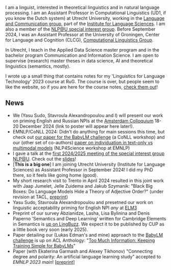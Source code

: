 I am a linguist, interested in theoretical linguistics and in natural language processing. I am an Assistant Professor in Computational Linguistics (UD1, if you know the Dutch system) at Utrecht University, working in the [Language and Communication group](https://www.uu.nl/en/research/institute-for-language-sciences/research/language-and-communication), part of the [Institute for Language Sciences](https://www.uu.nl/en/research/institute-for-language-sciences). I am also a member of the [NLP@U special interest group](https://www.uu.nl/en/research/applied-data-science/special-interest-group-text-mining). Before September 2024, I was an Assistant Professor at the University of Groningen, Center for Language and Cognition (CLCG), [Computational Linguistics Group](https://www.rug.nl/research/clcg/research/cl/). 

In Utrecht, I teach in the Applied Data Science master program and in the bachelor program Communication and Information Science. I am open to supervise (research) master theses in data science, AI and theoretical linguistics (semantics, mostly).

I wrote up a small thing that contains notes for my 'Linguistics for Language Technology' 2023 course at RuG. The course is over, but people seem to like the website, so if you are here for the course notes, [check them out](https://bylinina.github.io/ling_course/)!

## News

- We (Yasu Sudo, Stavroula Alexandropoulou and I) will present our work on priming English and Russian NPIs at the [Amsterdam Colloquium](https://events.illc.uva.nl/AC/AC2024/Conference/) 18-20 December 2024 (link to poster will appear here later!).
- EMNLP/CoNLL 2024: Didn't do anything for main sessions this time, but check out [our paper for the BabyLM challenge](https://arxiv.org/abs/2410.21254) (a CoNLL workshop) and our (other set of co-authors) [paper on individuation in text-only vs multimodal models](https://arxiv.org/abs/2409.18868) (NLP4Science workshop at EMNLP)
- I gave a talk at the [first 2024/2025 meeting of the special interest group NLP@U](https://www.uu.nl/en/events/nlpu-period-1-meeting). Check out the [slides](https://docs.google.com/presentation/d/1ZBdOZpg0qlmT9LIeaJRYcxDHpK1AgZc09wjreEyem8A/edit?usp=sharing)!
- \[**This is a big one**\] I am joining Utrecht University (Institute for Language Sciences) as Assistant Professor in September 2024! I did my PhD there, so it feels like going home (good).
- My short research visit to Trento in April 2024 resulted in this joint work with Jaap Jumelet, Jelle Zuidema and Jakub Szymanik: "Black Big Boxes: Do Language Models Hide a Theory of Adjective Order?" (under revision at TACL, [preprint](https://arxiv.org/abs/2407.02136))
- Yasu Sudo, Stavroula Alexandropoulou and presetned our work on linguistic acceptability priming for English NPI _any_ at [ELM3](https://www.elm-conference.net/archive/elm-3-2024/)
- Preprint of our survey Abzianidze, Lasha, Lisa Bylinina and Denis Paperno 'Semantics and Deep Learning' written for Cambridge Elements in Semantics is [up on LingBuzz](https://lingbuzz.net/lingbuzz/007736). We expect it to be published by CUP as a little book very soon (early 2025).
- Paper detailing our (Lukas Edman's and mine) approach to the [BabyLM challenge](https://babylm.github.io/) is up on ACL Anthology: "[Too Much Information: Keeping Training Simple for BabyLMs](https://aclanthology.org/2023.conll-babylm.8/)"
- Paper (with Ekaterina Garmash and Alexey Tikhonov) "Connecting degree and polarity: An artificial language learning study" accepted to _EMNLP 2023 main_! [[preprint]](https://arxiv.org/abs/2109.06333)

<!---  
- Joint work with Alexey Tikhonov and Denis Paperno on multimodal word representations accepted to \*_SEM_ 2023 [[preprint]](https://arxiv.org/abs/2306.02348)
- I joined the CompLing group in Groningen as Assistant Professor! Starting 1 Dec 2022.
- Paper on polarity in multilingual models accepted to CogSci2022: "[The driving forces of polarity-sensitivity: Experiments with multilingual pre-trained neural language models](https://escholarship.org/uc/item/9xj2t25t)".
- My paper with Alexey Tikhonov has been accepted to _ACL 2022_ main conference! Here it is: "[Transformers in the loop: Polarity in neural models of language](https://aclanthology.org/2022.acl-long.455/)".
- On the 14th June 2022, I presented my recent work at the [Computational Linguistics Seminar](http://projects.illc.uva.nl/LaCo/CLS/), ILLC, University of Amsterdam.
- I presented my recent joint work with Alexey Tikhonov on artificial language learning applied to multilingual pre-trained language models at [ILFC Seminar](https://gdr-lift.loria.fr/monthy-online-ilfc-seminar/) (CNRS, Paris) and at the "[Jabberwocky Words in Linguistics](https://www.umass.edu/languageacquisition/jabberwocky-words-linguistics-workshop-feb-11-12-umass-unibuc)" workshop (UniBuc & UMass Amherst).
- Two large-scale COVID-related psychology studies I contributed to a bit are ready: [one](https://www.nature.com/articles/s41562-021-01173-x) published  _Nature Human Behaviour_, [one more]([https://doi.org/10.31234/osf.io/n3dyf](https://www.pnas.org/doi/abs/10.1073/pnas.2111091119) published by _PNAS_; [yet one more](https://link.springer.com/article/10.1007/s42761-022-00128-3) appeared in _Affective Science_.
- The video of my keynote at _Sinn und Bedeutung 25_ (Sept 2020) is available online: "[Existence and Plurality](https://osf.io/k97bz/)".
--->
